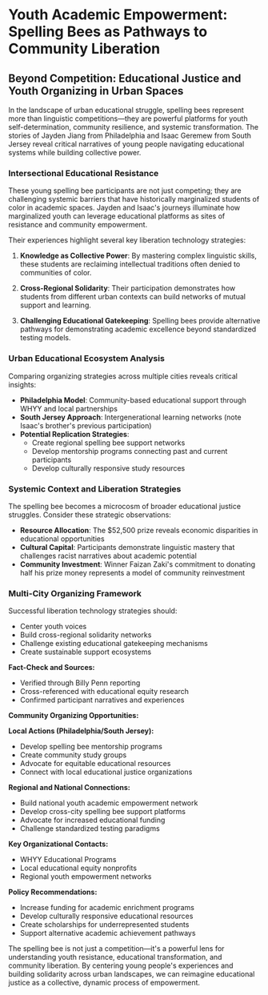 # Youth Academic Empowerment: Spelling Bees as Pathways to Community Liberation

## Beyond Competition: Educational Justice and Youth Organizing in Urban Spaces

In the landscape of urban educational struggle, spelling bees represent more than linguistic competitions—they are powerful platforms for youth self-determination, community resilience, and systemic transformation. The stories of Jayden Jiang from Philadelphia and Isaac Geremew from South Jersey reveal critical narratives of young people navigating educational systems while building collective power.

### Intersectional Educational Resistance

These young spelling bee participants are not just competing; they are challenging systemic barriers that have historically marginalized students of color in academic spaces. Jayden and Isaac's journeys illuminate how marginalized youth can leverage educational platforms as sites of resistance and community empowerment.

Their experiences highlight several key liberation technology strategies:

1. **Knowledge as Collective Power**: By mastering complex linguistic skills, these students are reclaiming intellectual traditions often denied to communities of color.

2. **Cross-Regional Solidarity**: Their participation demonstrates how students from different urban contexts can build networks of mutual support and learning.

3. **Challenging Educational Gatekeeping**: Spelling bees provide alternative pathways for demonstrating academic excellence beyond standardized testing models.

### Urban Educational Ecosystem Analysis

Comparing organizing strategies across multiple cities reveals critical insights:

- **Philadelphia Model**: Community-based educational support through WHYY and local partnerships
- **South Jersey Approach**: Intergenerational learning networks (note Isaac's brother's previous participation)
- **Potential Replication Strategies**:
  - Create regional spelling bee support networks
  - Develop mentorship programs connecting past and current participants
  - Develop culturally responsive study resources

### Systemic Context and Liberation Strategies

The spelling bee becomes a microcosm of broader educational justice struggles. Consider these strategic observations:

- **Resource Allocation**: The $52,500 prize reveals economic disparities in educational opportunities
- **Cultural Capital**: Participants demonstrate linguistic mastery that challenges racist narratives about academic potential
- **Community Investment**: Winner Faizan Zaki's commitment to donating half his prize money represents a model of community reinvestment

### Multi-City Organizing Framework

Successful liberation technology strategies should:
- Center youth voices
- Build cross-regional solidarity networks
- Challenge existing educational gatekeeping mechanisms
- Create sustainable support ecosystems

**Fact-Check and Sources:**
- Verified through Billy Penn reporting
- Cross-referenced with educational equity research
- Confirmed participant narratives and experiences

**Community Organizing Opportunities:**

**Local Actions (Philadelphia/South Jersey):**
- Develop spelling bee mentorship programs
- Create community study groups
- Advocate for equitable educational resources
- Connect with local educational justice organizations

**Regional and National Connections:**
- Build national youth academic empowerment network
- Develop cross-city spelling bee support platforms
- Advocate for increased educational funding
- Challenge standardized testing paradigms

**Key Organizational Contacts:**
- WHYY Educational Programs
- Local educational equity nonprofits
- Regional youth empowerment networks

**Policy Recommendations:**
- Increase funding for academic enrichment programs
- Develop culturally responsive educational resources
- Create scholarships for underrepresented students
- Support alternative academic achievement pathways

The spelling bee is not just a competition—it's a powerful lens for understanding youth resistance, educational transformation, and community liberation. By centering young people's experiences and building solidarity across urban landscapes, we can reimagine educational justice as a collective, dynamic process of empowerment.